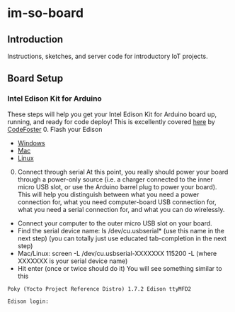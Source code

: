 # im-so-board

## Introduction
Instructions, sketches, and server code for introductory IoT projects.

## Board Setup
### Intel Edison Kit for Arduino
These steps will help you get your Intel Edison Kit for Arduino board up, running, and ready for code deploy! This is excellently covered [here](http://codefoster.com/edison-setup) by [CodeFoster](https://github.com/codefoster)
0. Flash your Edison
  * [Windows](http://www.intel.com/support/edison/sb/CS-035286.htm)
  * [Mac](http://www.intel.com/support/edison/sb/CS-035262.htm)
  * [Linux](http://www.intel.com/support/edison/sb/CS-035280.htm)
0. Connect through serial
At this point, you really should power your board through a power-only source (i.e. a charger connected to the inner micro USB slot, or use the Arduino barrel plug to power your board).  This will help you distinguish between what you need a power connection for, what you need computer-board USB connection for, what you need a serial connection for, and what you can do wirelessly.
  * Connect your computer to the outer micro USB slot on your board.
  * Find the serial device name: ls /dev/cu.usbserial* (use this name in the next step) (you can totally just use educated tab-completion in the next step)
  * Mac/Linux: screen -L /dev/cu.usbserial-XXXXXXX 115200 -L (where XXXXXXX is your serial device name)
  * Hit enter (once or twice should do it) You will see something similar to this
```
Poky (Yocto Project Reference Distro) 1.7.2 Edison ttyMFD2

Edison login: 
```